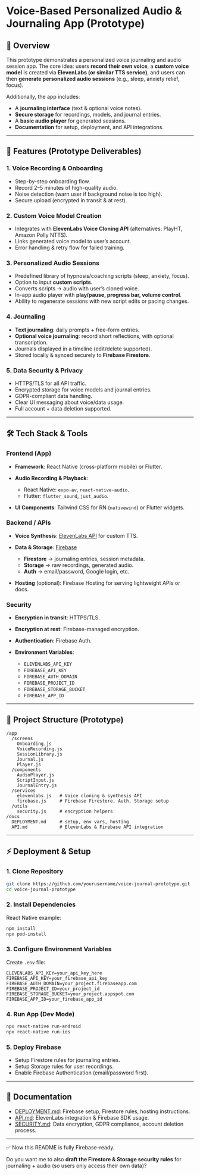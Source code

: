 
# Voice-Based Personalized Audio & Journaling App (Prototype)

## 📌 Overview

This prototype demonstrates a personalized voice journaling and audio session app.
The core idea: users **record their own voice**, a **custom voice model** is created via **ElevenLabs (or similar TTS service)**, and users can then **generate personalized audio sessions** (e.g., sleep, anxiety relief, focus).

Additionally, the app includes:

* A **journaling interface** (text & optional voice notes).
* **Secure storage** for recordings, models, and journal entries.
* A **basic audio player** for generated sessions.
* **Documentation** for setup, deployment, and API integrations.

---

## 🚀 Features (Prototype Deliverables)

### 1. Voice Recording & Onboarding

* Step-by-step onboarding flow.
* Record 2–5 minutes of high-quality audio.
* Noise detection (warn user if background noise is too high).
* Secure upload (encrypted in transit & at rest).

### 2. Custom Voice Model Creation

* Integrates with **ElevenLabs Voice Cloning API** (alternatives: PlayHT, Amazon Polly NTTS).
* Links generated voice model to user’s account.
* Error handling & retry flow for failed training.

### 3. Personalized Audio Sessions

* Predefined library of hypnosis/coaching scripts (sleep, anxiety, focus).
* Option to input **custom scripts**.
* Converts scripts → audio with user’s cloned voice.
* In-app audio player with **play/pause, progress bar, volume control**.
* Ability to regenerate sessions with new script edits or pacing changes.

### 4. Journaling

* **Text journaling**: daily prompts + free-form entries.
* **Optional voice journaling**: record short reflections, with optional transcription.
* Journals displayed in a timeline (edit/delete supported).
* Stored locally & synced securely to **Firebase Firestore**.

### 5. Data Security & Privacy

* HTTPS/TLS for all API traffic.
* Encrypted storage for voice models and journal entries.
* GDPR-compliant data handling.
* Clear UI messaging about voice/data usage.
* Full account + data deletion supported.

---

## 🛠 Tech Stack & Tools

### Frontend (App)

* **Framework**: React Native (cross-platform mobile) or Flutter.
* **Audio Recording & Playback**:

  * React Native: `expo-av`, `react-native-audio`.
  * Flutter: `flutter_sound`, `just_audio`.
* **UI Components**: Tailwind CSS for RN (`nativewind`) or Flutter widgets.

### Backend / APIs

* **Voice Synthesis**: [ElevenLabs API](https://api.elevenlabs.io) for custom TTS.
* **Data & Storage**: [Firebase](https://firebase.google.com/)

  * **Firestore** → journaling entries, session metadata.
  * **Storage** → raw recordings, generated audio.
  * **Auth** → email/password, Google login, etc.
* **Hosting** (optional): Firebase Hosting for serving lightweight APIs or docs.

### Security

* **Encryption in transit**: HTTPS/TLS.
* **Encryption at rest**: Firebase-managed encryption.
* **Authentication**: Firebase Auth.
* **Environment Variables**:

  * `ELEVENLABS_API_KEY`
  * `FIREBASE_API_KEY`
  * `FIREBASE_AUTH_DOMAIN`
  * `FIREBASE_PROJECT_ID`
  * `FIREBASE_STORAGE_BUCKET`
  * `FIREBASE_APP_ID`

---

## 📂 Project Structure (Prototype)

```
/app
  /screens
    Onboarding.js
    VoiceRecording.js
    SessionLibrary.js
    Journal.js
    Player.js
  /components
    AudioPlayer.js
    ScriptInput.js
    JournalEntry.js
  /services
    elevenlabs.js   # Voice cloning & synthesis API
    firebase.js     # Firebase Firestore, Auth, Storage setup
  /utils
    security.js     # encryption helpers
/docs
  DEPLOYMENT.md     # setup, env vars, hosting
  API.md            # ElevenLabs & Firebase API integration
```

---

## ⚡ Deployment & Setup

### 1. Clone Repository

```bash
git clone https://github.com/yourusername/voice-journal-prototype.git
cd voice-journal-prototype
```

### 2. Install Dependencies

React Native example:

```bash
npm install
npx pod-install
```

### 3. Configure Environment Variables

Create `.env` file:

```
ELEVENLABS_API_KEY=your_api_key_here
FIREBASE_API_KEY=your_firebase_api_key
FIREBASE_AUTH_DOMAIN=your_project.firebaseapp.com
FIREBASE_PROJECT_ID=your_project_id
FIREBASE_STORAGE_BUCKET=your_project.appspot.com
FIREBASE_APP_ID=your_firebase_app_id
```

### 4. Run App (Dev Mode)

```bash
npx react-native run-android
npx react-native run-ios
```

### 5. Deploy Firebase

* Setup Firestore rules for journaling entries.
* Setup Storage rules for user recordings.
* Enable Firebase Authentication (email/password first).

---

## 📖 Documentation

* [DEPLOYMENT.md](docs/DEPLOYMENT.md): Firebase setup, Firestore rules, hosting instructions.
* [API.md](docs/API.md): ElevenLabs integration & Firebase SDK usage.
* [SECURITY.md](docs/SECURITY.md): Data encryption, GDPR compliance, account deletion process.

---

✅ Now this README is fully Firebase-ready.

Do you want me to also **draft the Firestore & Storage security rules** for journaling + audio (so users only access their own data)?
